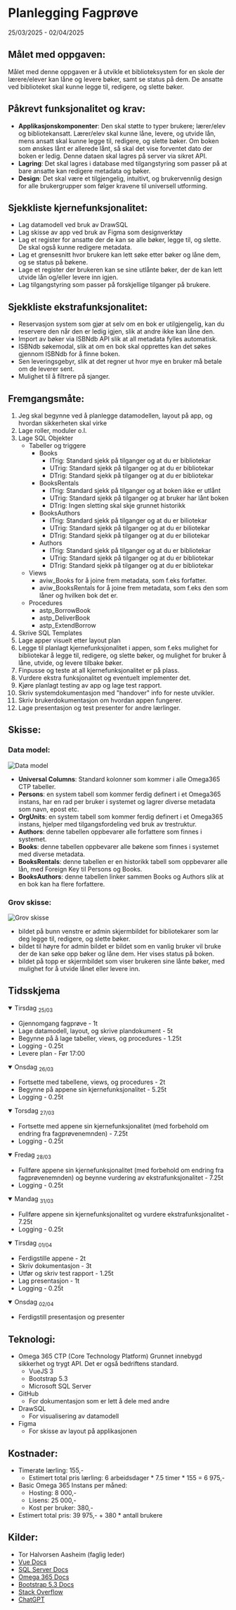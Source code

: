 # Planlegging Fagprøve
<p>25/03/2025 - 02/04/2025</p>

## Målet med oppgaven:
Målet med denne oppgaven er å utvikle et biblioteksystem for en skole der lærere/elever kan låne og levere bøker, samt se status på dem. De ansatte ved biblioteket skal kunne legge til, redigere, og slette bøker.
## Påkrevt funksjonalitet og krav:
- **Applikasjonskomponenter**: Den skal støtte to typer brukere; lærer/elev og bibliotekansatt. Lærer/elev skal kunne låne, levere, og utvide lån, mens ansatt skal kunne legge til, redigere, og slette bøker. Om boken som ønskes lånt er allerede lånt, så skal det vise forventet dato der boken er ledig. Denne dataen skal lagres på server via sikret API.
- **Lagring**: Det skal lagres i database med tilgangstyring som passer på at bare ansatte kan redigere metadata og bøker.
- **Design**: Det skal være et tilgjengelig, intuitivt, og brukervennlig design for alle brukergrupper som følger kravene til universell utforming.
## Sjekkliste kjernefunksjonalitet:
- Lag datamodell ved bruk av DrawSQL
- Lag skisse av app ved bruk av Figma som designverktøy
- Lag et register for ansatte der de kan se alle bøker, legge til, og slette. De skal også kunne redigere metadata.
- Lag et grensesnitt hvor brukere kan lett søke etter bøker og låne dem, og se status på bøkene.
- Lage et register der brukeren kan se sine utlånte bøker, der de kan lett utvide lån og/eller levere inn igjen.
- Lag tilgangstyring som passer på forskjellige tilganger på brukere.

## Sjekkliste ekstrafunksjonalitet:
- Reservasjon system som gjør at selv om en bok er utilgjengelig, kan du reservere den når den er ledig igjen, slik at andre ikke kan låne den.
- Import av bøker via ISBNdb API slik at all metadata fylles automatisk.
- ISBNdb søkemodal, slik at om en bok skal opprettes kan det søkes gjennom ISBNdb for å finne boken.
- Sen leveringsgebyr, slik at det regner ut hvor mye en bruker må betale om de leverer sent.
- Mulighet til å filtrere på sjanger.
## Fremgangsmåte:
1. Jeg skal begynne ved å planlegge datamodellen, layout på app, og hvordan sikkerheten skal virke
2. Lage roller, moduler o.l.
3. Lage SQL Objekter
   - Tabeller og triggere
     - Books
       - ITrig: Standard sjekk på tilganger og at du er bibliotekar
       - UTrig: Standard sjekk på tilganger og at du er bibliotekar
       - DTrig: Standard sjekk på tilganger og at du er bibliotekar
     - BooksRentals
       - ITrig: Standard sjekk på tilganger og at boken ikke er utlånt
       - UTrig: Standard sjekk på tilganger og at bruker har lånt boken
       - DTrig: Ingen sletting skal skje grunnet historikk
     - BooksAuthors
       - ITrig: Standard sjekk på tilganger og at du er biliotekar
       - UTrig: Standard sjekk på tilganger og at du er biliotekar
       - DTrig: Standard sjekk på tilganger og at du er biliotekar 
     - Authors
       - ITrig: Standard sjekk på tilganger og at du er bibliotekar
       - UTrig: Standard sjekk på tilganger og at du er bibliotekar
       - DTrig: Standard sjekk på tilganger og at du er bibliotekar
   - Views
     - aviw_Books for å joine frem metadata, som f.eks forfatter.
     - aviw_BooksRentals for å joine frem metadata, som f.eks den som låner og hvilken bok det er.
   - Procedures
     - astp_BorrowBook
     - astp_DeliverBook
     - astp_ExtendBorrow 
4. Skrive SQL Templates
5. Lage apper visuelt etter layout plan
6. Legge til planlagt kjernefunksjonalitet i appen, som f.eks mulighet for bibliotekar å legge til, redigere, og slette bøker, og mulighet for bruker å låne, utvide, og levere tilbake bøker.
7. Finpusse og teste at all kjernefunksjonalitet er på plass.
8. Vurdere ekstra funksjonalitet og eventuelt implementer det.
9. Kjøre planlagt testing av app og lage test rapport.
10. Skriv systemdokumentasjon med "handover" info for neste utvikler.
11. Skriv brukerdokumentasjon om hvordan appen fungerer.
12. Lage presentasjon og test presenter for andre lærlinger.

## Skisse:

### Data model:
![Data model](images/Planlegging/datamodel.png)

- **Universal Columns**: Standard kolonner som kommer i alle Omega365 CTP tabeller.
- **Persons**: en system tabell som kommer ferdig definert i et Omega365 instans, har en rad per bruker i systemet og lagrer diverse metadata som navn, epost etc.
- **OrgUnits**: en system tabell som kommer ferdig definert i et Omega365 instans, hjelper med tilgangsfordeling ved bruk av trestruktur.
- **Authors**: denne tabellen oppbevarer alle forfattere som finnes i systemet.
- **Books**: denne tabellen oppbevarer alle bøkene som finnes i systemet med diverse metadata.
- **BooksRentals**: denne tabellen er en historikk tabell som oppbevarer alle lån, med Foreign Key til Persons og Books.
- **BooksAuthors**: denne tabellen linker sammen Books og Authors slik at en bok kan ha flere forfattere.

### Grov skisse:
![Grov skisse](images/Planlegging/Book%20Rental%20System.png)

- bildet på bunn venstre er admin skjermbildet for bibliotekarer som lar deg legge til, redigere, og slette bøker.
- bildet til høyre for admin bildet er bildet som en vanlig bruker vil bruke der de kan søke opp bøker og låne dem. Her vises status på boken.
- bildet på topp er skjermbildet som viser brukeren sine lånte bøker, med mulighet for å utvide lånet eller levere inn.
## Tidsskjema

<details open>
    <summary>
        Tirsdag <sub>25/03</sub>
    </summary>
    <ul>
        <li>Gjennomgang fagprøve - 1t</li>
        <li>Lage datamodell, layout, og skrive plandokument - 5t</li>
        <li>Begynne på å lage tabeller, views, og procedures - 1.25t</li>
        <li>Logging - 0.25t</li>
        <li>Levere plan - Før 17:00</li>
    </ul>
</details>
<details open>
    <summary>
        Onsdag <sub>26/03</sub>
    </summary>
    <ul>
        <li>Fortsette med tabellene, views, og procedures - 2t</li>
        <li>Begynne på appene sin kjernefunksjonalitet - 5.25t</li>
        <li>Logging - 0.25t</li>
    </ul>
</details>
<details open>
    <summary>
        Torsdag <sub>27/03</sub>
    </summary>
    <ul>
        <li>Fortsette med appene sin kjernefunksjonalitet (med forbehold om endring fra fagprøvenemnden) - 7.25t</li>
        <li>Logging - 0.25t</li>
    </ul>
</details>
<details open>
    <summary>
        Fredag <sub>28/03</sub>
    </summary>
    <ul>
        <li>Fullføre appene sin kjernefunksjonalitet (med forbehold om endring fra fagprøvenemnden) og beynne vurdering av ekstrafunksjonalitet - 7.25t</li>
        <li>Logging - 0.25t</li>
    </ul>
</details>
<details open>
    <summary>
        Mandag <sub>31/03</sub>
    </summary>
    <ul>
        <li>Fullføre appene sin kjernefunksjonalitet og vurdere ekstrafunksjonalitet - 7.25t</li>
        <li>Logging - 0.25t</li>
    </ul>
</details>
<details open>
    <summary>
        Tirsdag <sub>01/04</sub>
    </summary>
    <ul>
        <li>Ferdigstille appene - 2t</li>
        <li>Skriv dokumentasjon - 3t</li>
        <li>Utfør og skriv test rapport - 1.25t</li>
        <li>Lag presentasjon - 1t</li>
        <li>Logging - 0.25t</li>
    </ul>
</details>
<details open>
    <summary>
        Onsdag <sub>02/04</sub>
    </summary>
    <ul>
        <li>Ferdigstill presentasjon og presenter</li>
    </ul>
</details>

## Teknologi:
- Omega 365 CTP (Core Technology Platform)
  Grunnet innebygd sikkerhet og trygt API. Det er også bedriftens standard.
  - VueJS 3
  - Bootstrap 5.3
  - Microsoft SQL Server
- GitHub
  - For dokumentasjon som er lett å dele med andre
- DrawSQL
  - For visualisering av datamodell
- Figma
  - For skisse av layout på applikasjonen

## Kostnader:
- Timerate lærling: 155,-
  - Estimert total pris lærling: 6 arbeidsdager * 7.5 timer * 155 = 6 975,-
- Basic Omega 365 Instans per måned:
  - Hosting: 8 000,-
  - Lisens: 25 000,-
  - Kost per bruker: 380,-
- Estimert total pris: 39 975,- + 380 * antall brukere

## Kilder:
- Tor Halvorsen Aasheim (faglig leder)
- [Vue Docs](https://vuejs.org/)
- [SQL Server Docs](https://learn.microsoft.com/en-us/sql/?view=sql-server-ver16)
- [Omega 365 Docs](https://docs.omega365.com)
- [Bootstrap 5.3 Docs](https://getbootstrap.com/docs/5.3)
- [Stack Overflow](https://stackoverflow.com/)
- [ChatGPT](https://chatgpt.com)